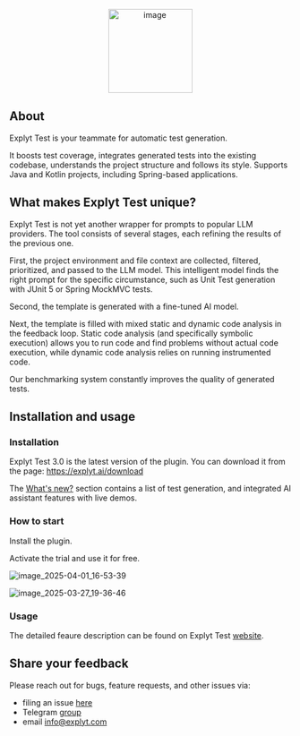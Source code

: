 <p align="center">
<img width="150" alt="image" src="https://github.com/user-attachments/assets/921fe44d-7d78-427c-9a16-5e8dffa720e7">
</p>

## About 

Explyt Test is your teammate for automatic test generation.

It boosts test coverage, integrates generated tests into the existing codebase, understands the project structure and follows its style. Supports Java and Kotlin projects, including Spring-based applications.

## What makes Explyt Test unique?

Explyt Test is not yet another wrapper for prompts to popular LLM providers. The tool consists of several stages, each refining the results of the previous one.

First, the project environment and file context are collected, filtered, prioritized, and passed to the LLM model. This intelligent model finds the right prompt for the specific circumstance, such as Unit Test generation with JUnit 5 or Spring MockMVC tests.

Second, the template is generated with a fine-tuned AI model.

Next, the template is filled with mixed static and dynamic code analysis in the feedback loop. Static code analysis (and specifically symbolic execution) allows you to run code and find problems without actual code execution, while dynamic code analysis relies on running instrumented code.

Our benchmarking system constantly improves the quality of generated tests.

## Installation and usage

### Installation 

Explyt Test 3.0 is the latest version of the plugin.
You can download it from the page: https://explyt.ai/download

The [What's new?](https://explyt.ai/docs/explyt-test/features2503RU) section contains a list of test generation, and integrated AI assistant features with live demos.

### How to start

Install the plugin. 

Activate the trial and use it for free.

![image_2025-04-01_16-53-39](https://github.com/user-attachments/assets/e74a87f5-97f6-4a63-9679-e0c8dda34d39)


![image_2025-03-27_19-36-46](https://github.com/user-attachments/assets/39e3f2a4-1980-4b10-b8de-64167543eb2a)



### Usage

The detailed feaure description can be found on Explyt Test <a href="https://explyt.ai/">website</a>.


## Share your feedback

Please reach out for bugs, feature requests, and other issues via:

* filing an issue <a href="https://github.com/explyt/explyt-test-issues/issues/new/choose">here</a>
* Telegram <a href="https://t.me/explyttest">group</a>
* email info@explyt.com
